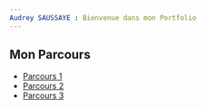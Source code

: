 ```yaml
---
Audrey SAUSSAYE : Bienvenue dans mon Portfolio
---
```


## Mon Parcours

- [Parcours 1](_mon%20parcours/CvAudrey.md)
- [Parcours 2](_mon%20parcours/parcours2.md)
- [Parcours 3](_mon%20parcours/parcours3.md)
